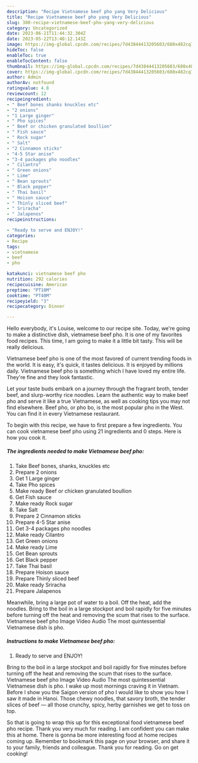 ```yaml
---
description: "Recipe Vietnamese beef pho yang Very Delicious"
title: "Recipe Vietnamese beef pho yang Very Delicious"
slug: 300-recipe-vietnamese-beef-pho-yang-very-delicious
category: Uncategorized
date: 2023-06-21T11:44:32.304Z
date: 2023-05-22T13:40:12.143Z
image: https://img-global.cpcdn.com/recipes/7d43844413205603/680x482cq70/vietnamese-beef-pho-recipe-main-photo.jpg
hideToc: false
enableToc: true
enableTocContent: false
thumbnail: https://img-global.cpcdn.com/recipes/7d43844413205603/680x482cq70/vietnamese-beef-pho-recipe-main-photo.jpg
cover: https://img-global.cpcdn.com/recipes/7d43844413205603/680x482cq70/vietnamese-beef-pho-recipe-main-photo.jpg
author: Admin
authorAv: notfound
ratingvalue: 4.8
reviewcount: 12
recipeingredient:
- " Beef bones shanks knuckles etc"
- "2 onions"
- "1 Large ginger"
- " Pho spices"
- " Beef or chicken granulated boullion"
- " Fish sauce"
- " Rock sugar"
- " Salt"
- "2 Cinnamon sticks"
- "4-5 Star anise"
- "3-4 packages pho noodles"
- " Cilantro"
- " Green onions"
- " Lime"
- " Bean sprouts"
- " Black pepper"
- " Thai basil"
- " Hoison sauce"
- " Thinly sliced beef"
- " Sriracha"
- " Jalapenos"
recipeinstructions:

- "Ready to serve and ENJOY!"
categories:
- Recipe
tags:
- vietnamese
- beef
- pho

katakunci: vietnamese beef pho 
nutrition: 292 calories
recipecuisine: American
preptime: "PT10M"
cooktime: "PT40M"
recipeyield: "3"
recipecategory: Dinner

---
```



Hello everybody, it's Louise, welcome to our recipe site. Today, we're going to make a distinctive dish, vietnamese beef pho. It is one of my favorites food recipes. This time, I am going to make it a little bit tasty. This will be really delicious.

Vietnamese beef pho is one of the most favored of current trending foods in the world. It is easy, it's quick, it tastes delicious. It is enjoyed by millions daily. Vietnamese beef pho is something which I have loved my entire life. They're fine and they look fantastic.

Let your taste buds embark on a journey through the fragrant broth, tender beef, and slurp-worthy rice noodles. Learn the authentic way to make beef pho and serve it like a true Vietnamese, as well as cooking tips you may not find elsewhere. Beef pho, or pho bo, is the most popular pho in the West. You can find it in every Vietnamese restaurant.


To begin with this recipe, we have to first prepare a few ingredients. You can cook vietnamese beef pho using 21 ingredients and 0 steps. Here is how you cook it.

<!--inarticleads1-->

##### The ingredients needed to make Vietnamese beef pho:

1. Take  Beef bones, shanks, knuckles etc
1. Prepare 2 onions
1. Get 1 Large ginger
1. Take  Pho spices
1. Make ready  Beef or chicken granulated boullion
1. Get  Fish sauce
1. Make ready  Rock sugar
1. Take  Salt
1. Prepare 2 Cinnamon sticks
1. Prepare 4-5 Star anise
1. Get 3-4 packages pho noodles
1. Make ready  Cilantro
1. Get  Green onions
1. Make ready  Lime
1. Get  Bean sprouts
1. Get  Black pepper
1. Take  Thai basil
1. Prepare  Hoison sauce
1. Prepare  Thinly sliced beef
1. Make ready  Sriracha
1. Prepare  Jalapenos


Meanwhile, bring a large pot of water to a boil. Off the heat, add the noodles. Bring to the boil in a large stockpot and boil rapidly for five minutes before turning off the heat and removing the scum that rises to the surface. Vietnamese beef pho Image Video Audio The most quintessential Vietnamese dish is pho. 

<!--inarticleads2-->

##### Instructions to make Vietnamese beef pho:


1. Ready to serve and ENJOY!

Bring to the boil in a large stockpot and boil rapidly for five minutes before turning off the heat and removing the scum that rises to the surface. Vietnamese beef pho Image Video Audio The most quintessential Vietnamese dish is pho. I wake up most mornings craving it in Vietnam. Before I show you the Saigon version of pho I would like to show you how I saw it made in Hanoi. Those chewy noodles, that savory broth, the tender slices of beef — all those crunchy, spicy, herby garnishes we get to toss on top. 

So that is going to wrap this up for this exceptional food vietnamese beef pho recipe. Thank you very much for reading. I am confident you can make this at home. There is gonna be more interesting food at home recipes coming up. Remember to bookmark this page on your browser, and share it to your family, friends and colleague. Thank you for reading. Go on get cooking!
